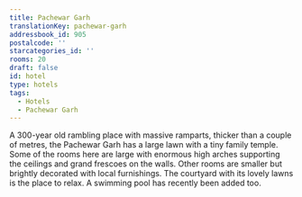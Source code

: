 ```yaml
---
title: Pachewar Garh
translationKey: pachewar-garh
addressbook_id: 905
postalcode: ''
starcategories_id: ''
rooms: 20
draft: false
id: hotel
type: hotels
tags:
  - Hotels
  - Pachewar Garh
---
```

A 300-year old rambling place with massive ramparts, thicker than a couple of metres, the Pachewar Garh has a large lawn with a tiny family temple.     Some of the rooms here are large with enormous high arches supporting the ceilings and grand frescoes on the walls. Other rooms are smaller but brightly decorated with local furnishings. The courtyard with its lovely lawns is the place to relax. A swimming pool has recently been added too.    